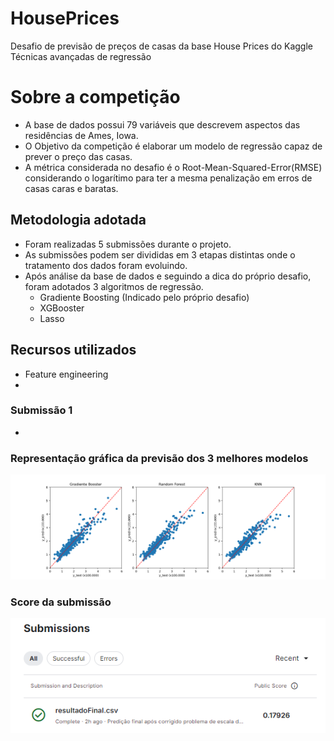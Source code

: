 # HousePrices
Desafio de previsão de preços de casas da base House Prices do Kaggle<br>
Técnicas avançadas de regressão

# Sobre a competição
- A base de dados possui 79 variáveis que descrevem aspectos das residências de Ames, Iowa.
- O Objetivo da competição é elaborar um modelo de regressão capaz de prever o preço das casas.
- A métrica considerada no desafio é o Root-Mean-Squared-Error(RMSE) considerando o logarítimo para ter a mesma penalização em erros de casas caras e baratas.
  
## Metodologia adotada
- Foram realizadas 5 submissões durante o projeto.
- As submissões podem ser divididas em 3 etapas distintas onde o tratamento dos dados foram evoluindo.
- Após análise da base de dados e seguindo a dica do próprio desafio, foram adotados 3 algoritmos de regressão.
  - Gradiente Boosting (Indicado pelo próprio desafio)
  - XGBooster
  - Lasso
## Recursos utilizados
- Feature engineering
- 
### Submissão 1
- 
### Representação gráfica da previsão dos 3 melhores modelos
<img  src="https://raw.githubusercontent.com/JoseVitor-OSS/HousePrices/main/Resultado/Melhores_modelos.png" />

### Score da submissão
<img  src="https://github.com/JoseVitor-OSS/HousePrices/blob/main/Resultado/image.png?raw=true"/>

